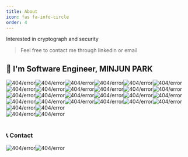 ```yaml
---
title: About
icon: fas fa-info-circle
order: 4
---
```


<!-- > **Note**: Add Markdown syntax content to file `_tabs/about.md` and it will show up on this page. -->

Interested in cryptograph and security

> Feel free to contact me through linkedin or email

<!-- ![header](header.png) -->

## 👋 I'm Software Engineer, MINJUN PARK

<!-- <p align="left"> -->
<img style="float: left;" src="https://img.shields.io/badge/javascript-%23323330.svg?style=plastic&logo=javascript&logoColor=%23F7DF1E" alt="404/error"/>
<img style="float: left;" src="https://img.shields.io/badge/node.js-6DA55F?style=plastic&logo=node.js&logoColor=white" alt="404/error"/>
<img style="float: left;" src="https://img.shields.io/badge/express.js-%23404d59.svg?style=plastic&logo=express&logoColor=%2361DAFB" alt="404/error"/>
<img style="float: left;" src="https://img.shields.io/badge/ruby-%23CC342D.svg?style=plastic&logo=ruby&logoColor=white" alt="404/error"/>
<img style="float: left;" src="https://img.shields.io/badge/rails-%23CC0000.svg?style=plastic&logo=ruby-on-rails&logoColor=white" alt="404/error"/>
<img style="float: left;" src="https://img.shields.io/badge/dart-%230175C2.svg?style=plastic&logo=dart&logoColor=white" alt="404/error"/>
<img style="float: left;" src="https://img.shields.io/badge/Flutter-%2302569B.svg?style=plastic&logo=Flutter&logoColor=white" alt="404/error"/>
<img style="float: left;" src="https://img.shields.io/badge/python-3670A0?style=plastic&logo=python&logoColor=ffdd54" alt="404/error"/>
<img style="float: left;" src="https://img.shields.io/badge/numpy-%23013243.svg?style=plastic&logo=numpy&logoColor=white" alt="404/error"/>
<img style="float: left;" src="https://img.shields.io/badge/c-%2300599C.svg?style=plastic&logo=c&logoColor=white" alt="404/error"/>
<img style="float: left;" src="https://img.shields.io/badge/C++-%2300599C.svg?style=plastic&logo=c%2B%2B&logoColor=white" alt="404/error"/>  <br>

<img style="float: left;" src="https://img.shields.io/badge/Red%20Hat-EE0000?style=plastic&logo=redhat&logoColor=white" alt="404/error"/>
<img style="float: left;" src="https://img.shields.io/badge/Arch%20Linux-1793D1?logo=arch-linux&logoColor=fff&style=plastic" alt="404/error"/>
<img style="float: left;" src="https://img.shields.io/badge/Android-3DDC84?style=plastic&logo=android&logoColor=white" alt="404/error"/>
<img style="float: left;" src="https://img.shields.io/badge/VIM-%2311AB00.svg?style=plastic&logo=vim&logoColor=white" alt="404/error"/>
<img style="float: left;" src="https://img.shields.io/badge/shell_script-%23121011.svg?style=plastic&logo=gnu-bash&logoColor=white" alt="404/error"/>  <br>

<img style="float: left;" src="https://img.shields.io/badge/git-%23F05033.svg?style=plastic&logo=git&logoColor=white" alt="404/error"/>
<img style="float: left;" src="https://img.shields.io/badge/gitlab-%23181717.svg?style=plastic&logo=gitlab&logoColor=white" alt="404/error"/>
<img style="float: left;" src="https://img.shields.io/badge/apache-%23D42029.svg?style=plastic&logo=apache&logoColor=white" alt="404/error"/>
<img style="float: left;" src="https://img.shields.io/badge/AWS-%23FF9900.svg?style=plastic&logo=amazon-aws&logoColor=white" alt="404/error"/>
<img style="float: left;" src="https://img.shields.io/badge/Cloudflare-F38020?style=plastic&logo=Cloudflare&logoColor=white" alt="404/error"/>  <br>

<img style="float: left;" src="https://img.shields.io/badge/NPM-%23000000.svg?style=plastic&logo=npm&logoColor=white" alt="404/error"/>
<img style="float: left;" src="https://img.shields.io/badge/vuejs-%2335495e.svg?style=plastic&logo=vuedotjs&logoColor=%234FC08D" alt="404/error"/>
<img style="float: left;" src="https://img.shields.io/badge/-mocha-%238D6748?style=plastic&logo=mocha&logoColor=white" alt="404/error"/>  <br>

<img style="float: left;" src="https://img.shields.io/badge/opencv-%23white.svg?style=plastic&logo=opencv&logoColor=white" alt="404/error"/>
<img style="float: left;" src="https://img.shields.io/badge/threejs-black?style=plastic&logo=three.js&logoColor=white" alt="404/error"/>  <br>

<img style="float: left;" src="https://img.shields.io/badge/MongoDB-%234ea94b.svg?style=plastic&logo=mongodb&logoColor=white" alt="404/error"/>
<img style="float: left;" src="https://img.shields.io/badge/sqlite-%2307405e.svg?style=plastic&logo=sqlite&logoColor=white" alt="404/error"/><br><br>

### 📞 Contact

<a href="mailto:bluebluerize900@gmail.com"><img style="float: left;" src="https://img.shields.io/badge/Gmail-D14836?style=plastic&logo=gmail&logoColor=white" alt="404/error"/></a>
<a href="https://www.linkedin.com/in/minjun-park-536ba2213/"><img style="float: left;" src="https://img.shields.io/badge/linkedin-%230077B5.svg?style=plastic&logo=linkedin&logoColor=white" alt="404/error"/></a><br>

